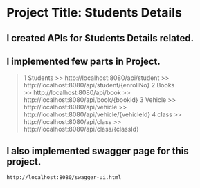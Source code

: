 # Project Title: Students Details

## I created APIs for Students Details related.

## I implemented few parts in Project.

 > 1 Students
		>> http://localhost:8080/api/student
		>> http://localhost:8080/api/student/{enrollNo}
 > 2 Books  
		>> http://localhost:8080/api/book
		>> http://localhost:8080/api/book/{bookId}
 > 3 Vehicle
		>> http://localhost:8080/api/vehicle
		>> http://localhost:8080/api/vehicle/{vehicleId}
 > 4 class
		>> http://localhost:8080/api/class
		>> http://localhost:8080/api/class/{classId}
		
## I also implemented swagger page for this project.
	http://localhost:8080/swagger-ui.html
